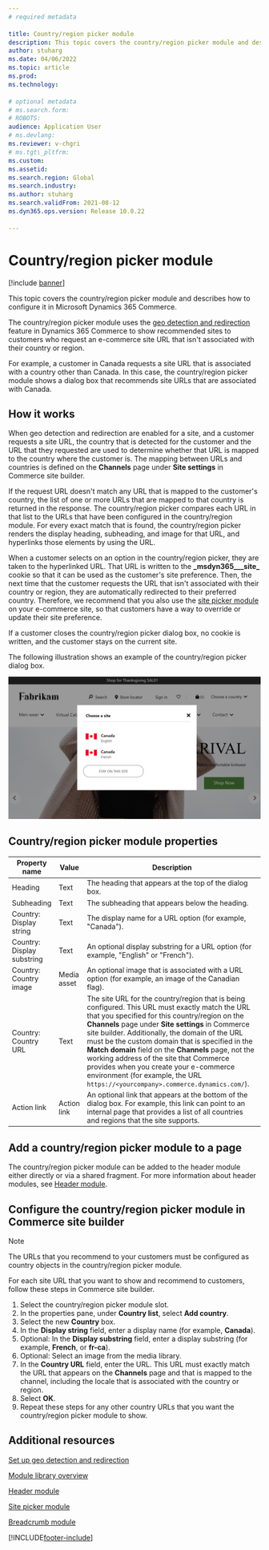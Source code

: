 ```yaml
---
# required metadata

title: Country/region picker module
description: This topic covers the country/region picker module and describes how to configure it in Microsoft Dynamics 365 Commerce. 
author: stuharg
ms.date: 04/06/2022
ms.topic: article
ms.prod:
ms.technology:

# optional metadata
# ms.search.form:
# ROBOTS:
audience: Application User
# ms.devlang:
ms.reviewer: v-chgri
# ms.tgt\_pltfrm:
ms.custom:
ms.assetid:
ms.search.region: Global
ms.search.industry:
ms.author: stuharg
ms.search.validFrom: 2021-08-12
ms.dyn365.ops.version: Release 10.0.22

---
```


# Country/region picker module

[!include [banner](includes/banner.md)]

This topic covers the country/region picker module and describes how to configure it in Microsoft Dynamics 365 Commerce.

The country/region picker module uses the [geo detection and redirection](geo-detection-redirection.md) feature in Dynamics 365 Commerce to show recommended sites to customers who request an e-commerce site URL that isn't associated with their country or region.

For example, a customer in Canada requests a site URL that is associated with a country other than Canada. In this case, the country/region picker module shows a dialog box that recommends site URLs that are associated with Canada. 

## How it works

When geo detection and redirection are enabled for a site, and a customer requests a site URL, the country that is detected for the customer and the URL that they requested are used to determine whether that URL is mapped to the country where the customer is. The mapping between URLs and countries is defined on the **Channels** page under **Site settings** in Commerce site builder. 

If the request URL doesn't match any URL that is mapped to the customer's country, the list of one or more URLs that are mapped to that country is returned in the response. The country/region picker compares each URL in that list to the URLs that have been configured in the country/region module. For every exact match that is found, the country/region picker renders the display heading, subheading, and image for that URL, and hyperlinks those elements by using the URL.

When a customer selects on an option in the country/region picker, they are taken to the hyperlinked URL. That URL is written to the **\_msdyn365\_\_\_site\_** cookie so that it can be used as the customer's site preference. Then, the next time that the customer requests the URL that isn't associated with their country or region, they are automatically redirected to their preferred country. Therefore, we recommend that you also use the [site picker module](site-selector.md) on your e-commerce site, so that customers have a way to override or update their site preference. 

If a customer closes the country/region picker dialog box, no cookie is written, and the customer stays on the current site. 

The following illustration shows an example of the country/region picker dialog box.

![Example of a country/region picker dialog box on a home page.](./media/Geo_country-region-module-insitu.png)

## Country/region picker module properties

| Property name              | Value       | Description                                                  |
| -------------------------- | ----------- | ------------------------------------------------------------ |
| Heading                    | Text        | The heading that appears at the top of the dialog box.       |
| Subheading                 | Text        | The subheading that appears below the heading.               |
| Country: Display string    | Text        | The display name for a URL option (for example, "Canada").   |
| Country: Display substring | Text        | An optional display substring for a URL option (for example, "English" or "French"). |
| Country: Country image     | Media asset | An optional image that is associated with a URL option (for example, an image of the Canadian flag). |
| Country: Country URL       | Text        | The site URL for the country/region that is being configured. This URL must exactly match the URL that you specified for this country/region on the **Channels** page under **Site settings** in Commerce site builder. Additionally, the domain of the URL must be the custom domain that is specified in the **Match domain** field on the **Channels** page, not the working address of the site that Commerce provides when you create your e-commerce environment (for example, the URL `https://<yourcompany>.commerce.dynamics.com/`). |
| Action link                | Action link | An optional link that appears at the bottom of the dialog box. For example, this link can point to an internal page that provides a list of all countries and regions that the site supports. |

## Add a country/region picker module to a page

The country/region picker module can be added to the header module either directly or via a shared fragment. For more information about header modules, see [Header module](author-header-module.md).

## Configure the country/region picker module in Commerce site builder

> [!NOTE]
> The URLs that you recommend to your customers must be configured as country objects in the country/region picker module.

For each site URL that you want to show and recommend to customers, follow these steps in Commerce site builder.

1. Select the country/region picker module slot.
1. In the properties pane, under **Country list**, select **Add country**.
1. Select the new **Country** box.
1. In the **Display string** field, enter a display name (for example, **Canada**).
1. Optional: In the **Display substring** field, enter a display substring (for example, **French**, or **fr-ca**).
1. Optional: Select an image from the media library.
1. In the **Country URL** field, enter the URL. This URL must exactly match the URL that appears on the **Channels** page and that is mapped to the channel, including the locale that is associated with the country or region. 
1. Select **OK**.
1. Repeat these steps for any other country URLs that you want the country/region picker module to show.

## Additional resources

[Set up geo detection and redirection](geo-detection-redirection.md)

[Module library overview](starter-kit-overview.md)

[Header module](author-header-module.md)

[Site picker module](site-selector.md)

[Breadcrumb module](add-breadcrumb.md)

[!INCLUDE[footer-include](../includes/footer-banner.md)]
